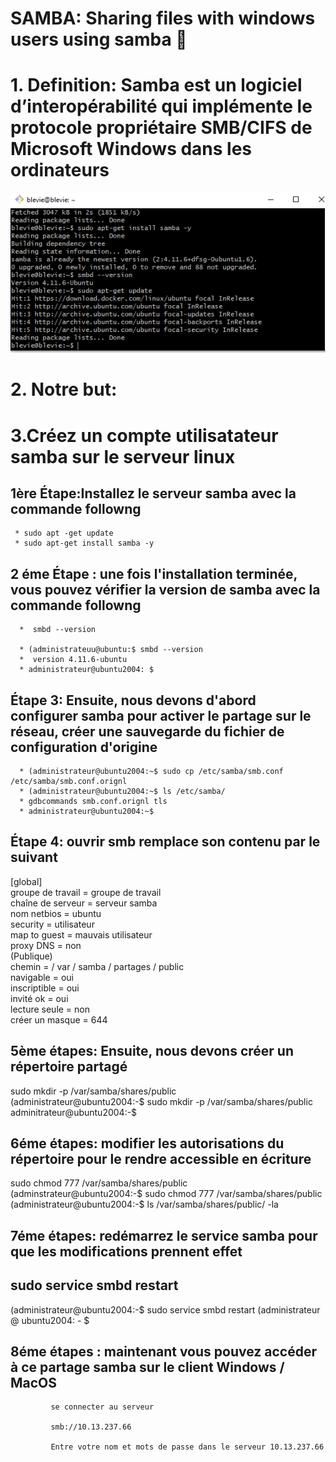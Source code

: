 
# SAMBA: Sharing files with windows users using samba  :lion:


# 1.	Definition: Samba est un logiciel d’interopérabilité qui implémente le protocole propriétaire SMB/CIFS de Microsoft Windows dans les ordinateurs 

![image](IMAGES/samba1.PNG)

# 2. Notre but:



# 3.Créez un compte utilisatateur samba sur le serveur linux
   
## 1ère Étape:Installez le serveur samba avec la commande followng
    
     * sudo apt -get update
     * sudo apt-get install samba -y
   
   
   
## 2 éme Étape : une fois l'installation terminée, vous pouvez vérifier la version de samba avec la commande followng
        
      *  smbd --version
 
      * (administrateuu@ubuntu:$ smbd --version
      *  version 4.11.6-ubuntu
      * administrateur@ubuntu2004: $
 
## Étape 3: Ensuite, nous devons d'abord configurer samba pour activer le partage sur le réseau, créer une sauvegarde du fichier de configuration d'origine
 
      * (administrateur@ubuntu2004:~$ sudo cp /etc/samba/smb.conf /etc/samba/smb.conf.orignl
      * (administrateur@ubuntu2004:~$ ls /etc/samba/
      * gdbcommands smb.conf.orignl tls
      * administrateur@ubuntu2004:~$
 


## Étape 4: ouvrir smb remplace son contenu par le suivant

[global]  
groupe de travail = groupe de travail  
chaîne de serveur = serveur samba  
nom netbios = ubuntu  
security = utilisateur  
map to guest = mauvais utilisateur  
proxy DNS = non  
(Publique)  
chemin = / var / samba / partages / public  
navigable = oui  
inscriptible = oui  
invité ok = oui  
lecture seule = non  
créer un masque = 644  




## 5ème étapes: Ensuite, nous devons créer un répertoire partagé


 sudo mkdir -p /var/samba/shares/public  
 (administrateur@ubuntu2004:-$ sudo mkdir -p /var/samba/shares/public  
 adminitrateur@ubuntu2004:-$  

 
 
 
 
## 6éme étapes: modifier les autorisations du répertoire pour le rendre accessible en écriture

 sudo chmod 777 /var/samba/shares/public  
 (adminstrateur@ubuntu2004:-$ sudo chmod 777 /var/samba/shares/public  
 (administrateur@ubuntu2004:-$ ls /var/samba/shares/public/ -la  
       
       
## 7éme étapes: redémarrez le service samba pour que les modifications prennent effet
  ## sudo service smbd restart
  
  (administrateur@ubuntu2004:-$ sudo service smbd restart
  (administrateur @ ubuntu2004: - $ 
  
 
## 8éme étapes : maintenant vous pouvez accéder à ce partage samba sur le client Windows / MacOS
  
             se connecter au serveur 
             
             smb://10.13.237.66
            
             Entre votre nom et mots de passe dans le serveur 10.13.237.66







 
